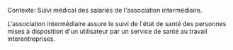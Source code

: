 Contexte: Suivi médical des salariés de l'association intermédiaire.

L'association intermédiaire assure le suivi de l'état de santé des personnes mises à disposition d'un utilisateur par un service de santé au travail interentreprises.